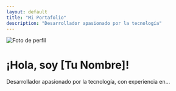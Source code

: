 ```yaml
---
layout: default
title: "Mi Portafolio"
description: "Desarrollador apasionado por la tecnología"
---
```

![Foto de perfil](C:\Users\Sofia\OneDrive\Documentos\repos\pagina_web\Foto.jpg)
# ¡Hola, soy [Tu Nombre]!

Desarrollador apasionado por la tecnología, con experiencia en...
